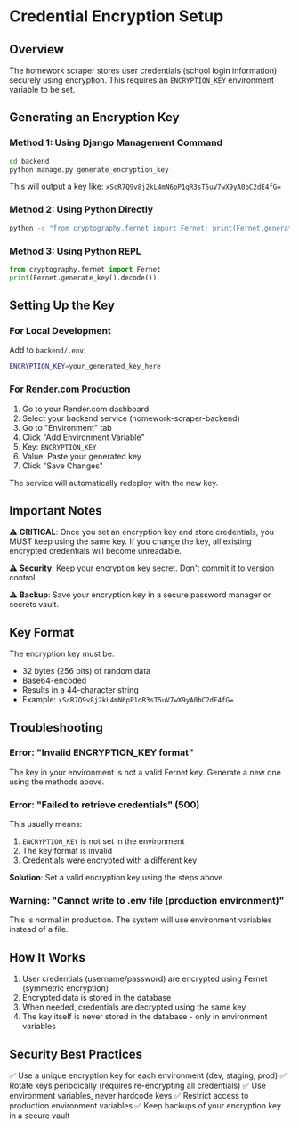 # Credential Encryption Setup

## Overview

The homework scraper stores user credentials (school login information) securely using encryption. This requires an `ENCRYPTION_KEY` environment variable to be set.

## Generating an Encryption Key

### Method 1: Using Django Management Command

```bash
cd backend
python manage.py generate_encryption_key
```

This will output a key like: `xScR7Q9v8j2kL4mN6pP1qR3sT5uV7wX9yA0bC2dE4fG=`

### Method 2: Using Python Directly

```bash
python -c "from cryptography.fernet import Fernet; print(Fernet.generate_key().decode())"
```

### Method 3: Using Python REPL

```python
from cryptography.fernet import Fernet
print(Fernet.generate_key().decode())
```

## Setting Up the Key

### For Local Development

Add to `backend/.env`:
```bash
ENCRYPTION_KEY=your_generated_key_here
```

### For Render.com Production

1. Go to your Render.com dashboard
2. Select your backend service (homework-scraper-backend)
3. Go to "Environment" tab
4. Click "Add Environment Variable"
5. Key: `ENCRYPTION_KEY`
6. Value: Paste your generated key
7. Click "Save Changes"

The service will automatically redeploy with the new key.

## Important Notes

⚠️ **CRITICAL**: Once you set an encryption key and store credentials, you MUST keep using the same key. If you change the key, all existing encrypted credentials will become unreadable.

⚠️ **Security**: Keep your encryption key secret. Don't commit it to version control.

⚠️ **Backup**: Save your encryption key in a secure password manager or secrets vault.

## Key Format

The encryption key must be:
- 32 bytes (256 bits) of random data
- Base64-encoded
- Results in a 44-character string
- Example: `xScR7Q9v8j2kL4mN6pP1qR3sT5uV7wX9yA0bC2dE4fG=`

## Troubleshooting

### Error: "Invalid ENCRYPTION_KEY format"

The key in your environment is not a valid Fernet key. Generate a new one using the methods above.

### Error: "Failed to retrieve credentials" (500)

This usually means:
1. `ENCRYPTION_KEY` is not set in the environment
2. The key format is invalid
3. Credentials were encrypted with a different key

**Solution**: Set a valid encryption key using the steps above.

### Warning: "Cannot write to .env file (production environment)"

This is normal in production. The system will use environment variables instead of a file.

## How It Works

1. User credentials (username/password) are encrypted using Fernet (symmetric encryption)
2. Encrypted data is stored in the database
3. When needed, credentials are decrypted using the same key
4. The key itself is never stored in the database - only in environment variables

## Security Best Practices

✅ Use a unique encryption key for each environment (dev, staging, prod)
✅ Rotate keys periodically (requires re-encrypting all credentials)
✅ Use environment variables, never hardcode keys
✅ Restrict access to production environment variables
✅ Keep backups of your encryption key in a secure vault

